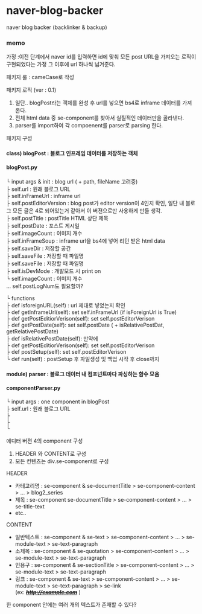 # naver-blog-backer
naver blog backer (backlinker &amp; backup)

### memo

가정 :이전 단계에서 naver id를 입력하면 id에 맞춰 모든 post URL을 가져오는 로직이 구현되었다는 가정 그 이후에 url 하나씩 넘겨준다.

패키지 룰 : cameCase로 작성

패키지 로직 (ver : 0.1)
1. 일단.. blogPost라는 객체를 완성 후 url를 넣으면 bs4로 inframe 데이터를 가져온다.
2. 전체 html data 중 se-component를 찾아서 실질적인 데이터만을 골라낸다.
3. parser를 import하여 각 compoenent를 parser로 parsing 한다.


패키지 구성

#### class) blogPost : 블로그 인프레임 데이터를 저장하는 객체  
#### blogPost.py  
└ input args & init : blog url ( + path, fileName 고려중)  
├ self.url : 원래 블로그 URL  
├ self.inFrameUrl : inframe url   
├ self.postEditorVersion : blog post가 editor version이 4인지 확인, 일단 내 블로그 모든 글은 4로 되어있는거 같아서 이 버젼으로만 사용하게 만들 생각.  
├ self.postTitle : postTitle HTML 상단 제목  
├ self.postDate : 포스트 게시일  
├ self.imageCount : 이미지 개수  
├ self.inFrameSoup : inframe url을 bs4에 넣어 리턴 받은 html data  
├ self.saveDir : 저장할 공간  
├ self.saveFile : 저장할 때 파일명  
├ self.saveFile : 저장할 때 파일명  
├ self.isDevMode : 개발모드 시 print on  
└ self.imageCount : 이미지 개수  
... self.postLogNum도 필요할까?  

└ functions  
├ def isforeignURL(self) : url 제대로 넣었는지 확인  
├ def getInframeUrl(self): set self.inFrameUrl (if isForeignUrl is True)  
├ def getPostEditiorVerison(self): set self.postEditorVerison  
├ def getPostDate(self): set self.postDate ( + isRelativePostDat, getRelativePostDate)  
├ def isRelativePostDate(self): 만약에  
├ def getPostEditiorVerison(self): set self.postEditorVerison  
├ def postSetup(self): set self.postEditorVerison  
└ def run(self) : postSetup 후 파일생성 및 백업 시작 후 close까지  

#### module) parser : 블로그 데이터 내 컴포넌트마다 파싱하는 함수 모음  
#### componentParser.py  
└ input args : one component in blogPost  
├ self.url : 원래 블로그 URL  
├  
├  
└  


에디터 버젼 4의 component 구성  
1. HEADER 와 CONTENT로 구성  
2. 모든 컨텐츠는 div.se-component로 구성  

HEADER  
- 카테고리명 :  se-component & se-documentTitle > se-component-content > ... > blog2_series  
- 제목 : se-component se-documentTitle > se-component-content > ... > se-title-text  
- etc..    

CONTENT  
- 일반텍스트 : se-component & se-text > se-component-content > ... > se-module-text > se-text-paragraph  
- 소제목 : se-component & se-quotation > se-component-content > ... > se-module-text > se-text-paragraph  
- 인용구 : se-component & se-sectionTitle > se-component-content > ... > se-module-text > se-text-paragraph  
- 링크 : se-component & se-text > se-component-content > ... > se-module-text > se-text-paragraph > se-link  
(ex: <a href="http://example.com" class="se-link" target="_blank"><strike><u><i><b>http://example.com</b></i></u></strike></a> )  

한 component 안에는 여러 개의 텍스트가 존재할 수 있다?  